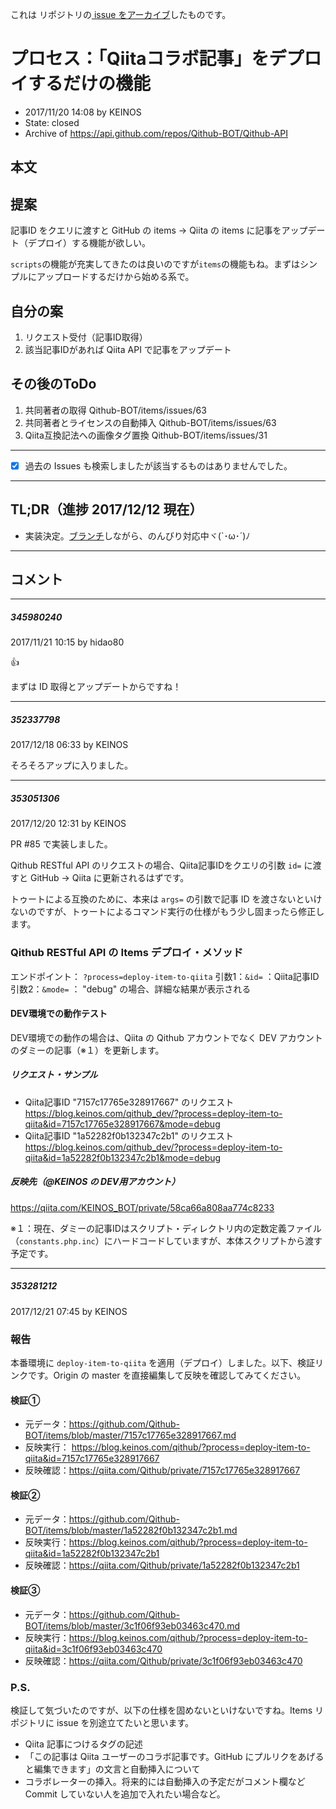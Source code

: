 これは  リポジトリの[ issue をアーカイブ]()したものです。

# プロセス：「Qiitaコラボ記事」をデプロイするだけの機能

- 2017/11/20 14:08 by KEINOS
- State: closed
- Archive of https://api.github.com/repos/Qithub-BOT/Qithub-API

## 本文

## 提案

記事ID をクエリに渡すと GitHub の items → Qiita の items に記事をアップデート（デプロイ）する機能が欲しい。

`scripts`の機能が充実してきたのは良いのですが`items`の機能もね。まずはシンプルにアップロードするだけから始める系で。

## 自分の案

1. リクエスト受付（記事ID取得）
2. 該当記事IDがあれば Qiita API で記事をアップデート

## その後のToDo

1. 共同著者の取得 Qithub-BOT/items/issues/63
2. 共同著者とライセンスの自動挿入 Qithub-BOT/items/issues/63
3. Qiita互換記法への画像タグ置換 Qithub-BOT/items/issues/31

----------------

- [x] 過去の Issues も検索しましたが該当するものはありませんでした。

----------------

## TL;DR（進捗 2017/12/12 現在）

- 実装決定。[ブランチ](https://github.com/Qithub-BOT/scripts/tree/%2366-process-add-deploy_item_to_qiita-20171207)しながら、のんびり対応中ヾ(`･ω･´)ﾉ



-----

## コメント

-----

##### 345980240

2017/11/21 10:15 by hidao80

👍

まずは ID 取得とアップデートからですね！

-----

##### 352337798

2017/12/18 06:33 by KEINOS

そろそろアップに入りました。

-----

##### 353051306

2017/12/20 12:31 by KEINOS

PR #85 で実装しました。

Qithub RESTful API のリクエストの場合、Qiita記事IDをクエリの引数 `id=` に渡すと GitHub → Qiita に更新されるはずです。

トゥートによる互換のために、本来は `args=` の引数で記事 ID を渡さないといけないのですが、トゥートによるコマンド実行の仕様がもう少し固まったら修正します。

### Qithub RESTful API の Items デプロイ・メソッド

エンドポイント： `?process=deploy-item-to-qiita`
引数1：`&id=` ：Qiita記事ID
引数2：`&mode=`  ： "debug" の場合、詳細な結果が表示される

#### DEV環境での動作テスト

DEV環境での動作の場合は、Qiita の Qithub アカウントでなく DEV アカウントのダミーの記事（※１）を更新します。

##### リクエスト・サンプル
- Qiita記事ID "7157c17765e328917667" のリクエスト
    https://blog.keinos.com/qithub_dev/?process=deploy-item-to-qiita&id=7157c17765e328917667&mode=debug
- Qiita記事ID "1a52282f0b132347c2b1" のリクエスト
    https://blog.keinos.com/qithub_dev/?process=deploy-item-to-qiita&id=1a52282f0b132347c2b1&mode=debug

##### 反映先（@KEINOS の DEV用アカウント）
https://qiita.com/KEINOS_BOT/private/58ca66a808aa774c8233

※１：現在、ダミーの記事IDはスクリプト・ディレクトリ内の定数定義ファイル（`constants.php.inc`）にハードコードしていますが、本体スクリプトから渡す予定です。


-----

##### 353281212

2017/12/21 07:45 by KEINOS

### 報告

本番環境に `deploy-item-to-qiita` を適用（デプロイ）しました。以下、検証リンクです。Origin の master を直接編集して反映を確認してみてください。

#### 検証①

- 元データ：https://github.com/Qithub-BOT/items/blob/master/7157c17765e328917667.md
- 反映実行： https://blog.keinos.com/qithub/?process=deploy-item-to-qiita&id=7157c17765e328917667
- 反映確認：https://qiita.com/Qithub/private/7157c17765e328917667

#### 検証②

- 元データ：https://github.com/Qithub-BOT/items/blob/master/1a52282f0b132347c2b1.md
- 反映実行：https://blog.keinos.com/qithub/?process=deploy-item-to-qiita&id=1a52282f0b132347c2b1
- 反映確認：https://qiita.com/Qithub/private/1a52282f0b132347c2b1

#### 検証③

- 元データ：https://github.com/Qithub-BOT/items/blob/master/3c1f06f93eb03463c470.md
- 反映実行：https://blog.keinos.com/qithub/?process=deploy-item-to-qiita&id=3c1f06f93eb03463c470
- 反映確認：https://qiita.com/Qithub/private/3c1f06f93eb03463c470

### P.S.

検証して気づいたのですが、以下の仕様を固めないといけないですね。Items リポジトリに issue を別途立てたいと思います。

- Qiita 記事につけるタグの記述
- 「この記事は Qiita ユーザーのコラボ記事です。GitHub にプルリクをあげると編集できます」の文言と自動挿入について
- コラボレーターの挿入。将来的には自動挿入の予定だがコメント欄など Commit していない人を追加で入れたい場合など。
